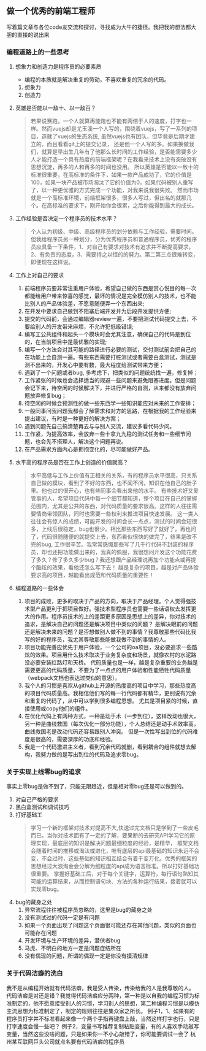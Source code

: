## 做一个优秀的前端工程师
写着篇文章与各位code友交流和探讨，寻找成为大牛的捷径。我把我的想法都大胆的直接的说出来

### 编程道路上的一些思考
1. 想象力和创造力是程序员的必要素质
   - 编程的本质就是解决重复的劳动，不喜欢重复的冗余的代码。
   1. 想象力
   2. 创造力
1. 英雄是否能以一敌十、以一敌百？
   > 若果说赛跑，一个人就算再能跑也不能有两倍于人的速度，打字也一样。然而vuejs却是尤玉溪一个人写的，围绕着vuejs，写了一系列的项目，造就了vuejs的生态系统, 虽然vuejs也有团队，但毕竟是后期才建立的，而且看看git上的提交记录，
   还是他一个人写的多。如果换做我们，就算是早出生几年有了他那么长时间的工作经验，是否能需要多少人才能打造一个具有热度的前端框架呢？在我看来技术上没有突破没有思想沉淀，再多的人和再多的时间也没用。
   所以英雄是否能以一敌十的标准很重要，在高标准的条件下，如果一款产品成功了，它的价值是100，如果一块产品被市场淘汰了它的价值为0，如果代码被别人重写了，以一种更优雅的方式完成一个功能，对我来说我很失败。
   然而市场就是一个高标准环境，前端框架很多，很多人写过，但出名的就那几个。在高标准的要求下，刚开始你会很累，之后你能得到最大的成长。

1. 工作经验是否决定一个程序员的技术水平？
    > 个人认为初级、中级、高级程序员的划分依赖与工作经验，需要时间。但我给程序员另一种划分，分为优秀程序员和普通程序员，优秀的程序员应具备一下条件，1、对自己有要求对技术有追求并不断提高要求，
    2、有负责的态度，3、需要持之以恒的的努力。第二第三点很难转变，即便现在这样说。
1. 工作上对自己的要求
    1. 前端程序员要非常注重用户体验，希望自己做的东西是赏心悦目的每一次都能给用户带来惊喜的感觉，最坏的情况是完全模仿别人的技术，也不能比别人的产品体验差，不愿意随便弄一个东西出来;
    1. 在开发中要求自己做到不阻塞后端开发并为后段开发提供方便;
    1. 提交的代码前，会通过编辑器review一遍，不要把测试代码提交上去，不要给别人的开发带来麻烦，不允许犯低级错误;
    1. 编写工公共组件和起头一个模块时会尤其注意，确保自己的代码是到位的，在当前项目中是最优雅的实现;
    1. 编写一个方法会对其可能的路径进行必要的测试，交付测试前会把自己的在功能上会自测一遍。有些东西需要打桩测试或者需要白盒测试，测试是测不出来的，开发心中要有数，最大程度给测试带来方便；
    1. 遇到了一个问题或者bug, 多考虑下，把类似的问题统统找一遍，修复掉；
    1. 工作紧张的时候也会选择适当的规避一些问题来避免阻塞进度。但是问题会记下来，待空闲的时候解决下，并进行严格的自测，从来都没有放弃问题放弃修复bug；
    1. 待空闲的时候会预测性的做一些东西学一些知识能应对未来的工作安排；
    1. 一般同事问我问题我都会了解需求和对方的思路，在根据我的工作经验来提出建议，有时是一种更好的解决方案；
    1. 遇到问题先自己搞清楚再去与与别人交流，建议多看代码少问。
    1. 工作紧，为提高效率，会放弃一些十拿九九稳的测试任务和一些细节问题，也会先不搭理人，解决这个问题再说。
    1. 在产品需求方面内心是拥抱变化的，尽可能做好产品。
1. 水平高的程序员是否在工作上创造的价值就高？
    > 水平高低与工作上价值有正相关的关系，有的程序员水平很高，只关系自己做的模块，看到了不好的东西，也不闻不问，知识在他自己的肚子里。他也过的很开心，也有些同事会看出来他的水平。
    有些技术好又爱管事的人，希望项目代码中每一个细节都知道，整个项目在自己的掌握范围内，尤其是公共的东西，对代码质量的要求很高。这样的人往往需要情商带领团队，同时也需要一些权利来推进项目快速发展。
    这一类人往往会有惊人的成绩，可能开发的时间会长一点点，测试的时间会短很多，上线后很稳定，bug也很少。相比那些东西写好了就好了，再也问了，代码很随随便的就提交上去，东西看似很快的做完了，结果是改不完的bug,
    工作很辛苦。我常常感慨那些写了几千行代码不封装的程序员，却也还把功能做出来的，我真的佩服，我很想问开发这个功能花费了多久？修了多久多少bug？我还想跟产品经理说再加个功能点或再提个酷炫的效果，看他还怎么写下去！
    越是复杂的项目，越是对产品体验要求高的项目，越能看出规范和代码质量的重要性！

1. 编程道路的一些体会
    1. 项目的成败，更多的取决于产品的方向，取决于产品经理。个人觉得强技术型产品更利于把项目做好。强技术型程序员也需要一些话语权去发挥更大的作用。程序员技术的上的差距更多原因是思想上的差异，你对技术的追求，是解决自己的问题还是解决项目中类似的问题？
    是解决眼前的问题还是解决未来的问题？是否想做别人做不到的事情？我尊敬那些代码比我写的好的程序员，我尤其尊敬那些能做我做不到的事情的人。
    1. 项目功能完善应优先于用户体验，一个公司的oa项目，没必要追求一些酷炫的效果。项目用什么技术取决于业务复杂度和场景，就像农村的水泥路没必要安装红路灯和天桥。
    代码质量也是一样，越是复杂重要的业务越是需要更高的代码质量，不要为了一点点的用户体验和性能牺牲代码质量（webpack文档也表达过类似的意思）。
    1. 我个人的习惯是喜欢从github上开源的热度高的项目中学习，那些热度高的项目代码质量高。我相信他们写的每一行代码都有精华，更别说有冗余和重复的代码了，从中可以学到很多编程思想。
    尤其是项目紧的时候，直接使用或copy他们的组件。
    1. 在优化代码上有两种方式，一种是动手术（一步到位），这样改动也很大，另一种是曲线救国（每次优化一部分功能），个人总结还是动手术效率高，曲线救国老是改动代码还容易跟别人冲突。
    但是一次性写出到位的代码难度是很高的，需要深厚的功底和经验。
    1. 我是一个代码激进主义者，看到冗余代码就删，看到耦合的组件就想去解构，我努力做的是写出到位的代码及追求零bug。



### 关于实现上线零bug的追求
事实上零bug是做不到了，只能无限趋近，但是相对零bug还是可以做到的。
1. 对自己严格的要求
1. 黑白盒测试和调试技巧
1. 打好基础工
   > 学习一个新的框架对技术对提高不大,快速过完文档只是学到了一些皮毛而已。当你对技术面有了一定的了解，要果断的去研究API学习它的原理实现，最底层的知识是解决问题最细粒度的经验，是精华，
   框架文档会随着时间的推移或淘汰或进化，唯有底层的api最基础的知识永远不会变，不会过时，这些基础的知识相互结合有着千变万化。优秀的框架的思想经过大浪淘金会分解为细粒度的api成为语言标准。所以打好基础功很重要。
   掌握好基础工后，对于每个关键字，运算符，每行语句熟知其可能的运算结果，从而控制语句块、方法的各种运行结果，接着就可以实现零bug。
1. bug的藏身之处
   1. 异常流程往往被程序员忽略的，这里是bug的藏身之处
   1. 没有测试过的代码一定是有问题
   1. 如果一个页面出现了问题这个页面很可能还存在其他问题，类似的页面也可能存在问题
   1. 开发环境与生产环境的差异，潜伏者bug
   1. 马虎、不明白的地方一定是问题症结所在
   1. 没有偶现的问题，所谓的偶现一定是你没有摸清规律

### 关于代码洁癖的洗白
我不是从编程开始就有代码洁癖，我是受人传染，传染给我的人是我尊敬的人。
代码洁癖是对还是错？我觉得代码洁癖应分两种，第一种是以自我的编程习惯为标准制定的，他不愿意接受别人的习惯，学习别人的思想，第二种编程习惯是以模仿主流思想为标准制定了，制定的规则往往是集众家之所长。
例子1，1、如果有的程序员打字并不标准看起来像一个两个手指再键盘上敲，当然这样打字也行，只是打字速度会慢一些吧？
例子2，变量书写推荐复制粘贴变量，有的人喜欢手动敲写变量，当然这些没啥问题，只是如果你一不小心敲错了，你可能要调试一会了
杭州某互联网巨头公司就点名要有代码洁癖的程序员


